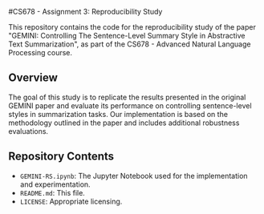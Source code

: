 #CS678 - Assignment 3: Reproducibility Study

This repository contains the code for the reproducibility study of the paper "GEMINI: Controlling The Sentence-Level Summary Style in Abstractive Text Summarization", as part of the CS678 - Advanced Natural Language Processing course.

## Overview

The goal of this study is to replicate the results presented in the original GEMINI paper and evaluate its performance on controlling sentence-level styles in summarization tasks. Our implementation is based on the methodology outlined in the paper and includes additional robustness evaluations.

## Repository Contents

- `GEMINI-RS.ipynb`: The Jupyter Notebook used for the implementation and experimentation.
- `README.md`: This file.
- `LICENSE`: Appropriate licensing.

